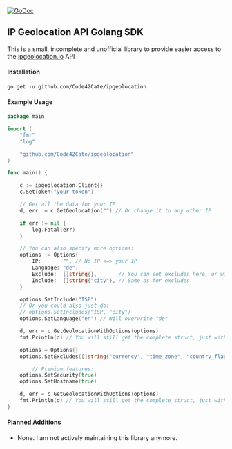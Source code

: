 [![GoDoc](http://img.shields.io/badge/go-documentation-blue.svg?style=flat-square)](https://godoc.org/github.com/Code42Cate/ipgeolocation)

## IP Geolocation API Golang SDK

This is a small, incomplete and unofficial library to provide easier access to the [ipgeolocation.io](https://ipgeolocation.io/documentation/ip-geolocation-api.html) API

#### Installation
`go get -u github.com/Code42Cate/ipgeolocation`

#### Example Usage

```go
package main

import (
	"fmt"
	"log"

	"github.com/Code42Cate/ipgeolocation"
)

func main() {

	c := ipgeolocation.Client{}
	c.SetToken("your token")

	// Get all the data for your IP
	d, err := c.GetGeolocation("") // Or change it to any other IP

	if err != nil {
		log.Fatal(err)
	}

	// You can also specify more options:
	options := Options{
		IP:       "", // No IP <=> your IP
		Language: "de",
		Exclude:  []string{},       // You can set excludes here, or with the setter functions
		Include:  []string{"city"}, // Same as for excludes
	}

	options.SetInclude("ISP")
	// Or you could also just do:
	// options.SetIncludes("ISP, "city")
	options.SetLanguage("en") // Will overwrite "de"

	d, err = c.GetGeolocationWithOptions(options)
	fmt.Println(d) // You will still get the complete struct, just with default values in the fields you did not include.

	options = Options{}
	options.SetExcludes([]string{"currency", "time_zone", "country_flag", "geoname_id"})

        // Premium features:
	options.SetSecurity(true)
	options.SetHostname(true)

	d, err = c.GetGeolocationWithOptions(options)
	fmt.Println(d) // You will still get the complete struct, just with default values in the fields you excluded.
}
```

#### Planned Additions
- None. I am not actively maintaining this library anymore.
